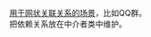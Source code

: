 [用于网状关联关系的场景](https://androidwolf.github.io/2016/09/25/Java%E8%AE%BE%E8%AE%A1%E6%A8%A1%E5%BC%8F--%E4%B8%AD%E4%BB%8B%E8%80%85%E6%A8%A1%E5%BC%8F/)，比如QQ群。    
把依赖关系放在中介者类中维护。